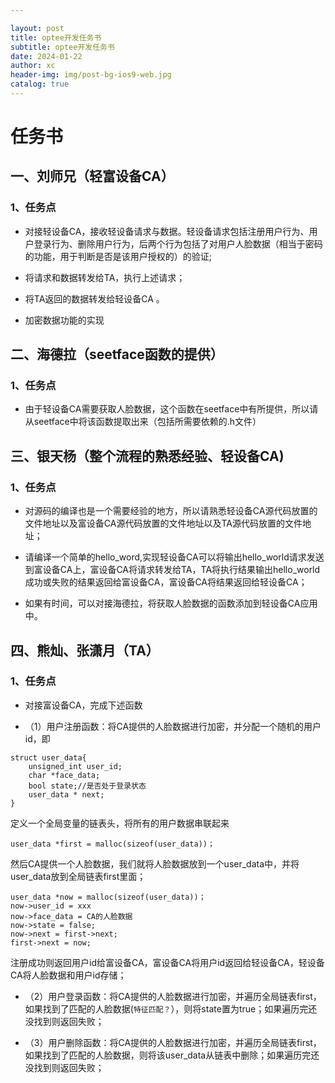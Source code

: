 ```yaml
--- 

layout: post
title: optee开发任务书
subtitle: optee开发任务书
date: 2024-01-22
author: xc
header-img: img/post-bg-ios9-web.jpg
catalog: true
--- 
```


# 任务书

## 一、刘师兄（轻富设备CA）

### 1、任务点

- 对接轻设备CA，接收轻设备请求与数据。轻设备请求包括注册用户行为、用户登录行为、删除用户行为，后两个行为包括了对用户人脸数据（相当于密码的功能，用于判断是否是该用户授权的）的验证;

- 将请求和数据转发给TA，执行上述请求；

- 将TA返回的数据转发给轻设备CA 。 

- 加密数据功能的实现

## 二、海德拉（seetface函数的提供）

### 1、任务点

- 由于轻设备CA需要获取人脸数据，这个函数在seetface中有所提供，所以请从seetface中将该函数提取出来（包括所需要依赖的.h文件）

## 三、银天杨（整个流程的熟悉经验、轻设备CA)

### 1、任务点

- 对源码的编译也是一个需要经验的地方，所以请熟悉轻设备CA源代码放置的文件地址以及富设备CA源代码放置的文件地址以及TA源代码放置的文件地址；

- 请编译一个简单的hello_word,实现轻设备CA可以将输出hello_world请求发送到富设备CA上，富设备CA将请求转发给TA，TA将执行结果输出hello_world成功或失败的结果返回给富设备CA，富设备CA将结果返回给轻设备CA；

- 如果有时间，可以对接海德拉，将获取人脸数据的函数添加到轻设备CA应用中。

## 四、熊灿、张潇月（TA）

### 1、任务点

- 对接富设备CA，完成下述函数

- （1）用户注册函数：将CA提供的人脸数据进行加密，并分配一个随机的用户id，即

```
struct user_data{
    unsigned_int user_id;
    char *face_data;
    bool state;//是否处于登录状态
    user_data * next;
}
```

定义一个全局变量的链表头，将所有的用户数据串联起来

```
user_data *first = malloc(sizeof(user_data))；
```

然后CA提供一个人脸数据，我们就将人脸数据放到一个user_data中，并将user_data放到全局链表first里面； 

```
user_data *now = malloc(sizeof(user_data))；
now->user_id = xxx
now->face_data = CA的人脸数据
now->state = false;
now->next = first->next;
first->next = now;
```



注册成功则返回用户id给富设备CA，富设备CA将用户id返回给轻设备CA，轻设备CA将人脸数据和用户id存储；

- （2）用户登录函数：将CA提供的人脸数据进行加密，并遍历全局链表first，如果找到了匹配的人脸数据(`特征匹配？`），则将state置为true；如果遍历完还没找到则返回失败；

- （3）用户删除函数：将CA提供的人脸数据进行加密，并遍历全局链表first，如果找到了匹配的人脸数据，则将该user_data从链表中删除；如果遍历完还没找到则返回失败；




